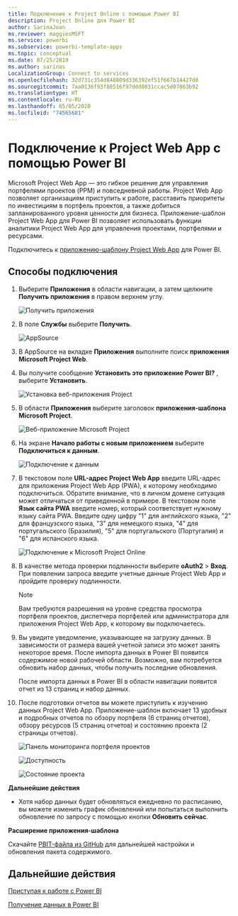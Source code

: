 ```yaml
---
title: Подключение к Project Online с помощью Power BI
description: Project Online для Power BI
author: SarinaJoan
ms.reviewer: maggiesMSFT
ms.service: powerbi
ms.subservice: powerbi-template-apps
ms.topic: conceptual
ms.date: 07/25/2019
ms.author: sarinas
LocalizationGroup: Connect to services
ms.openlocfilehash: 32d731c354d848809d336392ef51f667b14427d8
ms.sourcegitcommit: 7aa0136f93f88516f97ddd8031ccac5d07863b92
ms.translationtype: HT
ms.contentlocale: ru-RU
ms.lasthandoff: 05/05/2020
ms.locfileid: "74565681"
---
```

# <a name="connect-to-project-web-app-with-power-bi"></a>Подключение к Project Web App с помощью Power BI
Microsoft Project Web App — это гибкое решение для управления портфелями проектов (PPM) и повседневной работы. Project Web App позволяет организациям приступить к работе, расставить приоритеты по инвестициям в портфель проектов, а также добиться запланированного уровня ценности для бизнеса. Приложение-шаблон Project Web App для Power BI позволяет использовать функции аналитики Project Web App для управления проектами, портфелями и ресурсами.

Подключитесь к [приложению-шаблону Project Web App](https://appsource.microsoft.com/product/power-bi/pbi_msprojectonline.pbi-microsoftprojectwebapp) для Power BI.

## <a name="how-to-connect"></a>Способы подключения

1. Выберите **Приложения** в области навигации, а затем щелкните **Получить приложения** в правом верхнем углу.

    ![Получить приложения](media/service-connect-to-project-online/GetApps.png)

2. В поле **Службы** выберите **Получить**.
   
   ![AppSource](media/service-connect-to-project-online/AppSource.png)
3. В AppSource на вкладке **Приложения** выполните поиск **приложения Microsoft Project Web**.
   
4. Вы получите сообщение **Установить это приложение Power BI?** , выберите **Установить**. 

   ![Установка веб-приложения Project](media/service-connect-to-project-online/ProjectTile.png)
5. В области **Приложения** выберите заголовок **приложения-шаблона Microsoft Project**. 
   
   ![Веб-приложение Microsoft Project](media/service-connect-to-project-online/getstarted.png)
6. На экране **Начало работы с новым приложением** выберите **Подключиться к данным**.
   
   ![Подключение к данным](media/service-connect-to-project-online/mproject.png)
7. В текстовом поле **URL-адрес Project Web App** введите URL-адрес для приложения Project Web App (PWA), к которому необходимо подключиться.  Обратите внимание, что в личном домене ситуация может отличаться от приведенной в примере. В текстовом поле **Язык сайта PWA** введите номер, который соответствует нужному языку сайта PWA. Введите одну цифру "1" для английского языка, "2" для французского языка, "3" для немецкого языка, "4" для португальского (Бразилия), "5" для португальского (Португалия) и "6" для испанского языка. 
   
   ![Подключение к Microsoft Project Online](media/service-connect-to-project-online/params.png)
8. В качестве метода проверки подлинности выберите **oAuth2** \> **Вход**. При появлении запроса введите учетные данные Project Web App и пройдите проверку подлинности.

    > [!NOTE]
    > Вам требуются разрешения на уровне средства просмотра портфеля проектов, диспетчера портфелей или администратора для приложения Project Web App, к которому вы подключаетесь.

9. Вы увидите уведомление, указывающее на загрузку данных. В зависимости от размера вашей учетной записи это может занять некоторое время. После импорта данных в Power BI появится содержимое новой рабочей области. Возможно, вам потребуется обновить набор данных, чтобы получить последние обновления. 

    После импорта данных в Power BI в области навигации появится отчет из 13 страниц и набор данных. 

10. После подготовки отчетов вы можете приступить к изучению данных Project Web App. Приложение-шаблон включает 13 удобных и подробных отчетов по обзору портфеля (6 страниц отчетов), обзору ресурсов (5 страниц отчетов) и состоянию проекта (2 страницы отчетов). 

    ![Панель мониторинга портфеля проектов](media/service-connect-to-project-online/report1.png)
   
    ![Доступность](media/service-connect-to-project-online/report3.png)
   
    ![Состояние проекта](media/service-connect-to-project-online/report2.png)

**Дальнейшие действия**

* Хотя набор данных будет обновляться ежедневно по расписанию, вы можете изменить график обновлений или попытаться выполнить обновление по запросу с помощью кнопки **Обновить сейчас**.

**Расширение приложения-шаблона**

Скачайте [PBIT-файла из GitHub](https://github.com/OfficeDev/Project-Power-BI-Content-Packs) для дальнейшей настройки и обновления пакета содержимого.

## <a name="next-steps"></a>Дальнейшие действия
[Приступая к работе с Power BI](service-get-started.md)

[Получение данных в Power BI](service-get-data.md)

